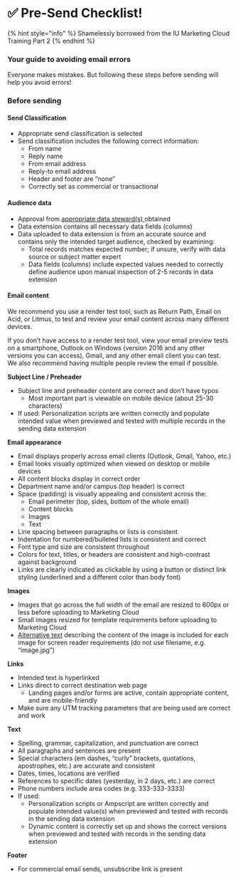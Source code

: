 # ✅ Pre-Send Checklist!

{% hint style="info" %}
Shamelessly borrowed from the IU Marketing Cloud Training Part 2
{% endhint %}

### Your guide to avoiding email errors

Everyone makes mistakes. But following these steps before sending will help you avoid errors!&#x20;

### Before sending

#### Send Classification

* Appropriate send classification is selected&#x20;
* Send classification includes the following correct information:
  * From name
  * Reply name
  * From email address
  * Reply-to email address
  * Header and footer are “none”
  * Correctly set as commercial or transactional&#x20;

#### Audience data

* Approval from [appropriate data steward(s) ](https://salesforce.ucm.iu.edu/managing-data/data-approvals/approvals-bl.html)obtained
* Data extension contains all necessary data fields (columns)
* Data uploaded to data extension is from an accurate source and contains only the intended target audience, checked by examining:
  * Total records matches expected number; if unsure, verify with data source or subject matter expert&#x20;
  * Data fields (columns) include expected values needed to correctly define audience upon manual inspection of 2-5 records in data extension

#### Email content

We recommend you use a render test tool, such as Return Path, Email on Acid, or Litmus, to test and review your email content across many different devices.&#x20;

If you don’t have access to a render test tool, view your email preview tests on a smartphone, Outlook on Windows (version 2016 and any other versions you can access), Gmail, and any other email client you can test. We also recommend having multiple people review the email if possible.&#x20;

**Subject Line / Preheader**

* Subject line and preheader content are correct and don’t have typos
  * Most important part is viewable on mobile device (about 25-30 characters)
* If used: Personalization scripts are written correctly and populate intended value when previewed and tested with multiple records in the sending data extension&#x20;

**Email appearance**

* Email displays properly across email clients (Outlook, Gmail, Yahoo, etc.)
* Email looks visually optimized when viewed on desktop or mobile devices
* All content blocks display in correct order
* Department name and/or campus (top header) is correct
* Space (padding) is visually appealing and consistent across the:
  * Email perimeter (top, sides, bottom of the whole email)
  * Content blocks
  * Images
  * Text
* Line spacing between paragraphs or lists is consistent
* Indentation for numbered/bulleted lists is consistent and correct
* Font type and size are consistent throughout
* Colors for text, titles, or headers are consistent and high-contrast against background&#x20;
* Links are clearly indicated as clickable by using a button or distinct link styling (underlined and a different color than body font)

**Images**

* Images that go across the full width of the email are resized to 600px or less before uploading to Marketing Cloud
* Small images resized for template requirements before uploading to Marketing Cloud
* [Alternative text](https://www.campaignmonitor.com/resources/guides/alt-text-in-email/) describing the content of the image is included for each image for screen reader requirements (do not use filename, e.g. “image.jpg”)

**Links**

* Intended text is hyperlinked
* Links direct to correct destination web page
  * Landing pages and/or forms are active, contain appropriate content, and are mobile-friendly
* Make sure any UTM tracking parameters that are being used are correct and work

**Text**

* Spelling, grammar, capitalization, and punctuation are correct
* All paragraphs and sentences are present
* Special characters (em dashes, “curly” brackets, quotations, apostrophes, etc.) are accurate and consistent
* Dates, times, locations are verified
* References to specific dates (yesterday, in 2 days, etc.) are correct
* Phone numbers include area codes (e.g. 333-333-3333)
* If used:&#x20;
  * Personalization scripts or Ampscript are written correctly and populate intended value(s) when previewed and tested with records in the sending data extension&#x20;
  * Dynamic content is correctly set up and shows the correct versions when previewed and tested with records in the sending data extension&#x20;

**Footer**

* For commercial email sends, unsubscribe link is present
